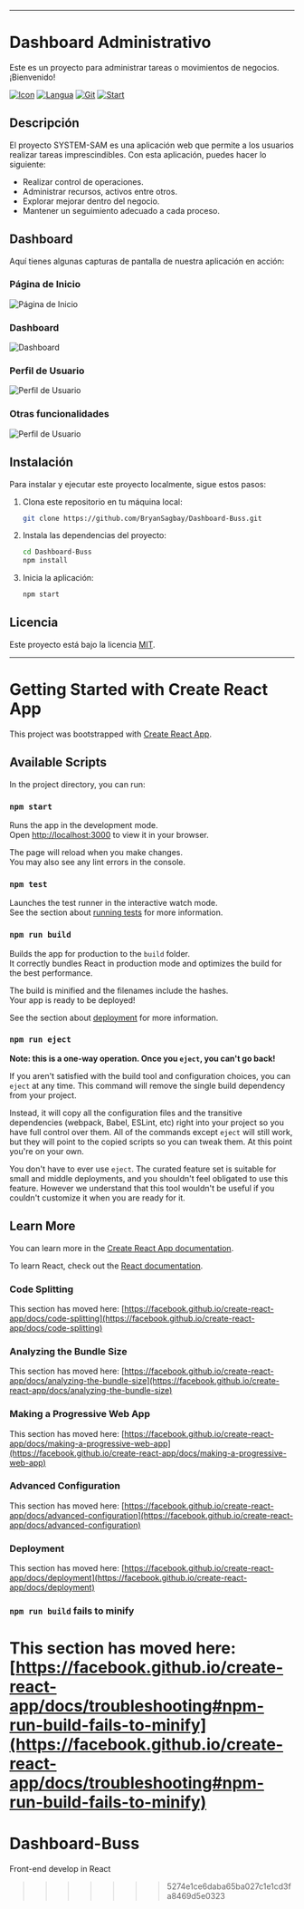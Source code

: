 
---

# Dashboard Administrativo

Este es un proyecto para administrar tareas o movimientos de negocios. ¡Bienvenido!


[![Icon](https://img.shields.io/badge/react-black?logo=Spring)](https://img.shields.io/badge/react-black?logo=Spring) [![Langua](https://img.shields.io/github/languages/count/BryanSagbay/Dashboard-Buss?color=c90e21 "Langua")](https://img.shields.io/github/languages/count/BryanSagbay/Dashboard-Buss?color=c90e21 "Langua") [![Git](https://img.shields.io/github/repo-size/bryansagbay/Dashboard-Buss?color=56BEB8 "Gut")](https://img.shields.io/github/repo-size/bryansagbay/Dashboard-Buss?color=56BEB8 "Gut") [![Start](https://img.shields.io/github/stars/bryansagbay/Dashboard-Buss?color=blue "Start")](https://img.shields.io/github/stars/bryansagbay/Dashboard-Buss?color=blue "Start") 


## Descripción

El proyecto SYSTEM-SAM es una aplicación web que permite a los usuarios realizar tareas imprescindibles. Con esta aplicación, puedes hacer lo siguiente:

- Realizar control de operaciones.
- Administrar recursos, activos entre otros.
- Explorar mejorar dentro del negocio.
- Mantener un seguimiento adecuado a cada proceso.

## Dashboard

Aquí tienes algunas capturas de pantalla de nuestra aplicación en acción:

### Página de Inicio

![Página de Inicio](screenshots/home.png)

### Dashboard

![Dashboard](screenshots/dashboard.png)

### Perfil de Usuario

![Perfil de Usuario](screenshots/profile.png)

### Otras funcionalidades
![Perfil de Usuario](screenshots/profile.png)


## Instalación

Para instalar y ejecutar este proyecto localmente, sigue estos pasos:

1. Clona este repositorio en tu máquina local:

    ```bash
    git clone https://github.com/BryanSagbay/Dashboard-Buss.git
    ```

2. Instala las dependencias del proyecto:

    ```bash
    cd Dashboard-Buss
    npm install
    ```

3. Inicia la aplicación:

    ```bash
    npm start
    ```

## Licencia

Este proyecto está bajo la licencia [MIT](LICENSE).

---


# Getting Started with Create React App

This project was bootstrapped with [Create React App](https://github.com/facebook/create-react-app).

## Available Scripts

In the project directory, you can run:

### `npm start`

Runs the app in the development mode.\
Open [http://localhost:3000](http://localhost:3000) to view it in your browser.

The page will reload when you make changes.\
You may also see any lint errors in the console.

### `npm test`

Launches the test runner in the interactive watch mode.\
See the section about [running tests](https://facebook.github.io/create-react-app/docs/running-tests) for more information.

### `npm run build`

Builds the app for production to the `build` folder.\
It correctly bundles React in production mode and optimizes the build for the best performance.

The build is minified and the filenames include the hashes.\
Your app is ready to be deployed!

See the section about [deployment](https://facebook.github.io/create-react-app/docs/deployment) for more information.

### `npm run eject`

**Note: this is a one-way operation. Once you `eject`, you can't go back!**

If you aren't satisfied with the build tool and configuration choices, you can `eject` at any time. This command will remove the single build dependency from your project.

Instead, it will copy all the configuration files and the transitive dependencies (webpack, Babel, ESLint, etc) right into your project so you have full control over them. All of the commands except `eject` will still work, but they will point to the copied scripts so you can tweak them. At this point you're on your own.

You don't have to ever use `eject`. The curated feature set is suitable for small and middle deployments, and you shouldn't feel obligated to use this feature. However we understand that this tool wouldn't be useful if you couldn't customize it when you are ready for it.

## Learn More

You can learn more in the [Create React App documentation](https://facebook.github.io/create-react-app/docs/getting-started).

To learn React, check out the [React documentation](https://reactjs.org/).

### Code Splitting

This section has moved here: [https://facebook.github.io/create-react-app/docs/code-splitting](https://facebook.github.io/create-react-app/docs/code-splitting)

### Analyzing the Bundle Size

This section has moved here: [https://facebook.github.io/create-react-app/docs/analyzing-the-bundle-size](https://facebook.github.io/create-react-app/docs/analyzing-the-bundle-size)

### Making a Progressive Web App

This section has moved here: [https://facebook.github.io/create-react-app/docs/making-a-progressive-web-app](https://facebook.github.io/create-react-app/docs/making-a-progressive-web-app)

### Advanced Configuration

This section has moved here: [https://facebook.github.io/create-react-app/docs/advanced-configuration](https://facebook.github.io/create-react-app/docs/advanced-configuration)

### Deployment

This section has moved here: [https://facebook.github.io/create-react-app/docs/deployment](https://facebook.github.io/create-react-app/docs/deployment)

### `npm run build` fails to minify

This section has moved here: [https://facebook.github.io/create-react-app/docs/troubleshooting#npm-run-build-fails-to-minify](https://facebook.github.io/create-react-app/docs/troubleshooting#npm-run-build-fails-to-minify)
=======
# Dashboard-Buss
Front-end develop in React 
>>>>>>> 5274e1ce6daba65ba027c1e1cd3fa8469d5e0323
